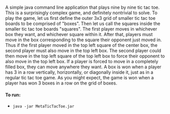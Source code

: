 A simple java command line application that plays nine by nine tic tac toe. This is a surprisingly complex game, and definitely nontrivial to solve. To play the game, let us first define the outer 3x3 grid of smaller tic tac toe boards to be comprised of "boxes". Then let us call the squares inside the smaller tic tac toe boards "squares". The first player moves in whichever box they want, and whichever square within it. After that, players must move in the box corresponding to the square their opponent just moved in. Thus if the first player moved in the top left square of the center box, the second player must also move in the top left box. The second player could then move in the top left square of the top left box to force their opponent to also move in the top left box. If a player is forced to move in a completely filled box, they can move anywhere they want. A box is won when a player has 3 in a row vertically, horizontally, or diagonally inside it, just as in a regular tic tac toe game. As you might expect, the game is won when a player has won 3 boxes in a row on the grid of boxes.

#### To run:
- `java -jar MetaTicTacToe.jar`